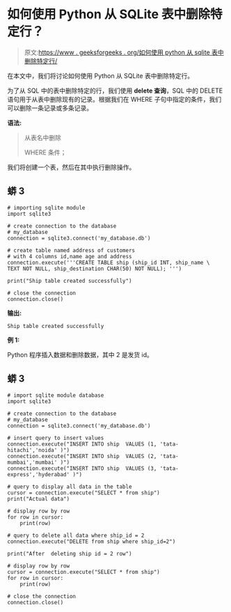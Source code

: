 # 如何使用 Python 从 SQLite 表中删除特定行？

> 原文:[https://www . geeksforgeeks . org/如何使用 python 从 sqlite 表中删除特定行/](https://www.geeksforgeeks.org/how-to-delete-a-specific-row-from-sqlite-table-using-python/)

在本文中，我们将讨论如何使用 Python 从 SQLite 表中删除特定行。

为了从 SQL 中的表中删除特定的行，我们使用 **delete 查询**，SQL 中的 DELETE 语句用于从表中删除现有的记录。根据我们在 WHERE 子句中指定的条件，我们可以删除一条记录或多条记录。

**语法:**

> 从表名中删除
> 
> WHERE 条件；

我们将创建一个表，然后在其中执行删除操作。

## 蟒 3

```
# importing sqlite module
import sqlite3

# create connection to the database 
# my_database
connection = sqlite3.connect('my_database.db')

# create table named address of customers 
# with 4 columns id,name age and address
connection.execute('''CREATE TABLE ship (ship_id INT, ship_name \
TEXT NOT NULL, ship_destination CHAR(50) NOT NULL); ''')

print("Ship table created successfully")

# close the connection
connection.close()
```

**输出:**

```
Ship table created successfully
```

**例 1:**

Python 程序插入数据和删除数据，其中 2 是发货 id。

## 蟒 3

```
# import sqlite module database
import sqlite3

# create connection to the database
# my_database
connection = sqlite3.connect('my_database.db')

# insert query to insert values
connection.execute("INSERT INTO ship  VALUES (1, 'tata-hitachi','noida' )")
connection.execute("INSERT INTO ship  VALUES (2, 'tata-mumbai','mumbai' )")
connection.execute("INSERT INTO ship  VALUES (3, 'tata-express','hyderabad' )")

# query to display all data in the table
cursor = connection.execute("SELECT * from ship")
print("Actual data")

# display row by row
for row in cursor:
    print(row)

# query to delete all data where ship_id = 2
connection.execute("DELETE from ship where ship_id=2")

print("After  deleting ship id = 2 row")

# display row by row
cursor = connection.execute("SELECT * from ship")
for row in cursor:
    print(row)

# close the connection
connection.close()
```
